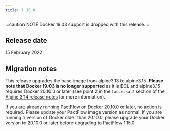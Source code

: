 ```yaml
---
title: 1.15.0
---
```


:::caution NOTE
Docker 19.03 support is dropped with this release.
:::

## Release date

15 February 2022


## Migration notes

This release upgrades the base image from alpine3.13 to alpine3.15. **Please note that Docker 19.03 is no longer supported** as it is EOL and alpine3.15 requires Docker 20.10.0 or later (see point 2 in the `faccessat2` section of the [Alpine 3.14 release notes](https://wiki.alpinelinux.org/wiki/Release_Notes_for_Alpine_3.14.0#faccessat2) for more information).

If you are already running PactFlow on Docker 20.10.0 or later, no action is required. Please update your PactFlow image version as normal. If you are running a version of Docker older than 20.10.0, please upgrade your Docker version to 20.10.0 or later before upgrading to PactFlow 1.15.0.
